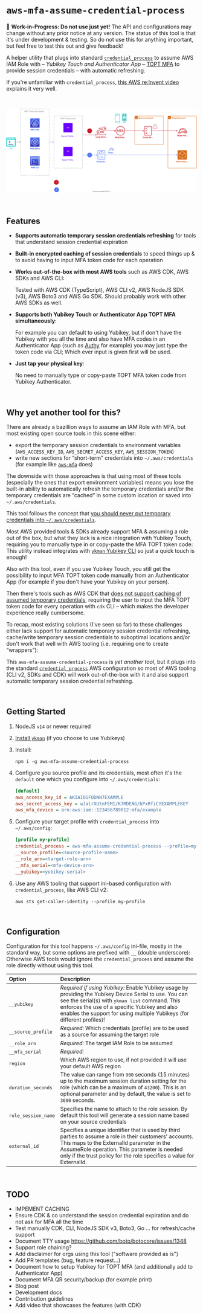 # `aws-mfa-assume-credential-process`

🚧 **Work-in-Progress: Do not use just yet!** The API and configurations may change without any prior notice at any version. The status of this tool is that it's under development & testing. So do not use this for anything important, but feel free to test this out and give feedback!

A helper utility that plugs into standard [`credential_process`](https://docs.aws.amazon.com/sdkref/latest/guide/setting-global-credential_process.html) to assume AWS IAM Role with _– Yubikey Touch and Authenticator App –_ [TOPT MFA](https://en.wikipedia.org/wiki/Time-based_One-Time_Password) to provide session credentials – with automatic refreshing.

If you're unfamiliar with `credential_process`, [this AWS re:Invent video](https://www.youtube.com/watch?v=W8IyScUGuGI&t=1260s) explains it very well.

<br/>

![diagram](/docs/diagram.svg)

<br/>


## Features

- **Supports automatic temporary session credentials refreshing** for tools that understand session credential expiration

- **Built-in encrypted caching of session credentials** to speed things up & to avoid having to input MFA token code for each operation

- **Works out-of-the-box with most AWS tools** such as AWS CDK, AWS SDKs and AWS CLI:

    Tested with AWS CDK (TypeScript), AWS CLI v2, AWS NodeJS SDK (v3), AWS Boto3 and AWS Go SDK. Should probably work with other AWS SDKs as well.

- **Supports both Yubikey Touch or Authenticator App TOPT MFA simultaneously**: 
    
    For example you can default to using Yubikey, but if don't have the Yubikey with you all the time and also have MFA codes in an Authenticator App (such as [Authy](https://authy.com/) for example) you may just type the token code via CLI; Which ever input is given first will be used.

- **Just tap your physical key**:

    No need to manually type or copy-paste TOPT MFA token code from Yubikey Authenticator.

<br/>

## Why yet another tool for this?

There are already a bazillion ways to assume an IAM Role with MFA, but most existing open source tools in this scene either:
- export the temporary session credentials to environment variables (`AWS_ACCESS_KEY_ID`, `AWS_SECRET_ACCESS_KEY`, `AWS_SESSION_TOKEN`)
- write new sections for “short-term” credentials into `~/.aws/credentials` (for example like [`aws-mfa`](https://github.com/broamski/aws-mfa) does)

The downside with those approaches is that using most of these tools (especially the ones that export environment variables) means you lose the built-in ability to automatically refresh the temporary credentials and/or the temporary credentials are “cached” in some custom location or saved into `~/.aws/credentials`.

This tool follows the concept that [you should never put temporary credentials into `~/.aws/credentials`](https://ben11kehoe.medium.com/never-put-aws-temporary-credentials-in-env-vars-or-credentials-files-theres-a-better-way-25ec45b4d73e).

Most AWS provided tools & SDKs already support MFA & assuming a role out of the box, but what they lack is a nice integration with Yubikey Touch, requiring you to manually type in or copy-paste the MFA TOPT token code: This utility instead integrates with [`ykman` Yubikey CLI](https://developers.yubico.com/yubikey-manager/) so just a quick touch is enough!

Also with this tool, even if you use Yubikey Touch, you still get the possibility to input MFA TOPT token code manually from an Authenticator App (for example if you don't have your Yubikey on your person).

Then there's tools such as AWS CDK that [does not support caching of assumed temporary credentials](https://github.com/aws/aws-cdk/issues/10867), requiring the user to input the MFA TOPT token code for every operation with `cdk` CLI – which makes the developer experience really cumbersome.

To recap, most existing solutions (I've seen so far) to these challenges either lack support for automatic temporary session credential refreshing, cache/write temporary session credentials to suboptimal locations and/or don't work that well with AWS tooling (i.e. requiring one to create “wrappers”):

This `aws-mfa-assume-credential-process` is _yet another tool_, but it plugs into the standard [`credential_process`](https://docs.aws.amazon.com/sdkref/latest/guide/setting-global-credential_process.html) AWS configuration so most of AWS tooling (CLI v2, SDKs and CDK) will work out-of-the-box with it and also support automatic temporary session credential refreshing.

<br/>

## Getting Started

1. NodeJS `v14` or newer required

2. [Install `ykman`](https://developers.yubico.com/yubikey-manager/) (if you choose to use Yubikeys)

2. Install:

    ```shell
    npm i -g aws-mfa-assume-credential-process
    ```

3. Configure you source profile and its credentials, most often it's the `default` one which you configure into `~/.aws/credentials`:

    ```ini
    [default]
    aws_access_key_id = AKIAIOSFODNN7EXAMPLE
    aws_secret_access_key = wJalrXUtnFEMI/K7MDENG/bPxRfiCYEXAMPLEKEY
    aws_mfa_device = arn:aws:iam::123456789012:mfa/example
    ```

4. Configure your target profile with `credential_process` into `~/.aws/config`:

    ```ini
    [profile my-profile]
    credential_process = aws-mfa-assume-credential-process --profile=my-profile
    __source_profile=<source-profile-name>
    __role_arn=<target-role-arn>
    __mfa_serial=<mfa-device-arn>
    __yubikey=<yubikey-serial>
    ```

5. Use any AWS tooling that support ini-based configuration with `credential_process`, like AWS CLI v2:
    ```shell
    aws sts get-caller-identity --profile my-profile
    ```

<br/>

## Configuration

Configuration for this tool happens `~/.aws/config` ini-file, mostly in the standard way, but some options are prefixed with `__` (double underscore): Otherwise AWS tools would ignore the `credential_process` and assume the role directly without using this tool.

|       Option        |                                                                                                                                     Description                                                                                                                                      |
| :------------------ | :----------------------------------------------------------------------------------------------------------------------------------------------------------------------------------------------------------------------------------------------------------------------------------- |
| `__yubikey`         | *Required if using Yubikey:* Enable Yubikey usage by providing the Yubikey Device Serial to use. You can see the serial(s) with `ykman list` command. This enforces the use of a specific Yubikey and also enables the support for using multiple Yubikeys (for different profiles)! |
| `__source_profile`  | *Required:* Which credentials (profile) are to be used as a source for assuming the target role                                                                                                                                                                                      |
| `__role_arn`        | *Required:* The target IAM Role to be assumed                                                                                                                                                                                                                                        |
| `__mfa_serial`      | *Required:*                                                                                                                                                                                                                                                                          |
| `region`            | Which AWS region to use, if not provided it will use your default AWS region                                                                                                                                                                                                         |
| `duration_seconds`  | The value can range from `900` seconds (15 minutes) up to the maximum session duration setting for the role (which can be a maximum of `43200`). This is an optional parameter and by default, the value is set to `3600` seconds.                                                   |
| `role_session_name` | Specifies the name to attach to the role session. By default this tool will generate a session name based on your source credentials                                                                                                                                                 |
| `external_id`       | Specifies a unique identifier that is used by third parties to assume a role in their customers' accounts. This maps to the ExternalId parameter in the AssumeRole operation. This parameter is needed only if the trust policy for the role specifies a value for ExternalId.       |


<br/>

## TODO

- IMPEMENT CACHING
- Ensure CDK & co understand the session credential expiration and do not ask for MFA all the time
- Test manually CDK, CLI, NodeJS SDK v3, Boto3, Go ... for refresh/cache support
- Document TTY usage https://github.com/boto/botocore/issues/1348
- Support role chaining?
- Add disclaimer for orgs using this tool ("software provided as is")
- Add PR templates (bug, feature request...)
- Document how to setup Yubikey for TOPT MFA (and additionally add to Authenticator App)
- Document MFA QR security/backup (for example print)
- Blog post
- Development docs
- Contribution guidelines
- Add video that showcases the features (with CDK)